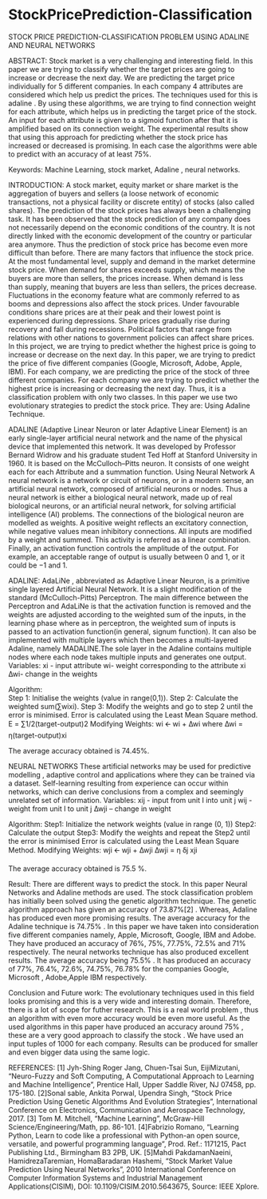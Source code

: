 # StockPricePrediction-Classification

STOCK PRICE PREDICTION-CLASSIFICATION PROBLEM
USING ADALINE AND NEURAL NETWORKS


ABSTRACT:
Stock market is a very challenging and interesting field. In this paper we are trying to classify whether the target prices are going to increase or decrease the next day. We are predicting the target price individually for 5 different companies. In each company 4 attributes are considered which help us predict the prices. The techniques used for this is adaline . By using these algorithms, we are trying to find connection weight for each attribute, which helps us in predicting the target price of the stock. An input for each attribute is given to a sigmoid function after that it is amplified based on its connection weight. The experimental results show that using this approach for predicting whether the stock price has increased or decreased is promising. In each case the algorithms were able to predict with an accuracy of at least 75%. 
 
 Keywords:
Machine Learning, stock market, Adaline , neural networks.

INTRODUCTION:
A stock market, equity market or share market is the aggregation of buyers and sellers (a loose network of economic transactions, not a physical facility or discrete entity) of stocks (also called shares). The prediction of the stock prices has always been a challenging task. It has been observed that the stock prediction of any company does not necessarily depend on the economic conditions of the country. It is not directly linked with the economic development of the country or particular area anymore. Thus the prediction of stock price has become even more difficult than before.
There are many factors that influence the stock price. At the most fundamental level, supply and demand in the market determine stock price. When demand for shares exceeds supply, which means the buyers are more than sellers, the prices increase. When demand is less than supply, meaning that buyers are less than sellers, the prices decrease.
Fluctuations in the economy feature what are commonly referred to as booms and depressions also affect the stock prices. Under favourable conditions share prices are at their peak and their lowest point is experienced during depressions. Share prices gradually rise during recovery and fall during recessions. Political factors that range from relations with other nations to government policies can affect share prices.
In this project, we are trying to predict whether the highest price is going to increase or    decrease on the next day. In this paper, we are trying to predict the price of five different companies (Google, Microsoft, Adobe, Apple, IBM). For each company, we are predicting the price of the stock of three different companies. For each company we are trying to predict whether the highest price is increasing or decreasing the next day. Thus, it is a classification problem with only two classes.
In this paper we use two evolutionary strategies to predict the stock price. They are:
Using  Adaline Technique.

ADALINE (Adaptive Linear Neuron or later Adaptive Linear Element) is an early single-layer artificial neural network and the name of the physical device that implemented this network. It was developed by Professor Bernard Widrow and his graduate student Ted Hoff at Stanford University in 1960. It is based on the McCulloch–Pitts neuron. It consists of one weight each for each Attribute and a summation function.
Using Neural Network
A neural network is a network or circuit of neurons, or in a modern sense, an artificial neural network, composed of artificial neurons or nodes. Thus a neural network is either a biological neural network, made up of real biological neurons, or an artificial neural network, for solving artificial intelligence (AI) problems. The connections of the biological neuron are modelled as weights. A positive weight reflects an excitatory connection, while negative values mean inhibitory connections. All inputs are modified by a weight and summed. This activity is referred as a linear combination. Finally, an activation function controls the amplitude of the output. For example, an acceptable range of output is usually between 0 and 1, or it could be −1 and 1.



ADALINE:
    AdaLiNe , abbreviated as Adaptive Linear Neuron, is a primitive single layered Artificial Neural Network.  It is a slight modification of the standard (McCulloch-Pitts) Perceptron.
    The main difference between the Perceptron and AdaLiNe is that the activation function is removed and the weights are adjusted according to the weighted sum of the inputs, in the learning phase where as in perceptron, the weighted sum of inputs is passed to an activation function(in general, signum function).
    It can also be implemented with multiple layers which then becomes a multi-layered Adaline,  namely MADALINE.The sole layer in the Adaline contains multiple nodes where each node takes multiple inputs and generates one output. 
Variables:
    xi - input attribute
    wi- weight corresponding to the attribute xi
    ∆wi- change in the weights 

Algorithm:    
    Step 1: Initialise the weights (value in range(0,1)).
    Step 2: Calculate the weighted sum(∑wixi).
    Step 3: Modify the weights and go to step 2 until the error is minimised.
Error is calculated using the Least Mean Square method.
    E = ∑1/2(target-output)2
Modifying Weights:
    wi 🡨 wi + ∆wi
    where  ∆wi = ƞ(target-output)xi 

 
The average accuracy obtained is 74.45%.





NEURAL NETWORKS
These artificial networks may be used for predictive modelling , adaptive control and applications where they can be trained via a dataset. Self-learning resulting from experience can occur within networks, which can derive conclusions from a complex and seemingly unrelated set of information.
Variables:
    xij -  input from unit I into unit j
    wij - weight from unit I to unit j
    ∆wji – change in weight

Algorithm:
    Step1: Initialize the network weights (value in range (0, 1))
    Step2: Calculate the output 
    Step3: Modify the weights and repeat the Step2 until the error is minimised
Error is calculated using the Least Mean Square Method.
Modifying Weights:
    wji  🡨  wji + ∆wji
    ∆wji = ƞ ẟj xji 


 
The average accuracy obtained is 75.5 %.




Result:
There are different ways to predict the stock. In this paper Neural Networks and Adaline methods are used. The stock classification problem has initially been solved using the genetic algorithm technique.
The genetic algorithm approach has given an accuracy of 73.87%[2] . Whereas, Adaline has produced even more promising results. The average accuracy for the Adaline technique is 74.75% . In this paper we have taken into consideration five different companies namely, Apple, Microsoft, Google, IBM and Adobe. They have produced an accuracy of 76%, 75%, 77.75%, 72.5% and 71% respectively.
The neural networks technique has also produced excellent results. The average accuracy being 75.5% . It has produced an accuracy of 77%, 76.4%, 72.6%, 74.75%, 76.78% for the companies Google, Microsoft , Adobe,Apple IBM respectively.

Conclusion and Future work:
The evolutionary techniques used  in this field looks promising and this is a very wide and interesting domain. Therefore, there is a lot of scope for futher research. This is a real world  problem , thus an algorithm with even more accuracy would be even more useful. As the used algorithms in this paper have produced an accuracy around 75% , these are a very good approach to classify the stock . We have used an input tuples of 1000 for each company. Results can be produced for smaller and even bigger data using the same logic.


REFERENCES:
[1] Jyh-Shing Roger Jang, Chuen-Tsai Sun, EijiMizutani, “Neuro-Fuzzy and Soft Computing, A Computational Approach to Learning and Machine Intelligence”, Prentice Hall, Upper Saddle River, NJ 07458, pp. 175-180.
[2]Sonal sable, Ankita Porwal, Upendra Singh, “Stock Price Prediction Using Genetic Algorithms And Evolution Strategies”, International Conference on Electronics, Communication and Aerospace Technology, 2017.
[3] Tom M. Mitchell, “Machine Learning”, McGraw-Hill Science/Engineering/Math, pp. 86-101.
[4]Fabrizio Romano, “Learning Python, Learn to code like a professional with Python-an open source, versatile, and powerful programming language”, Prod. Ref.: 1171215, Pact Publishing Ltd., Birmingham B3 2PB, UK.
[5]Mahdi PakdamanNaeini, HamidrezaTaremian, HomaBaradaran Hashemi, “Stock Market Value Prediction Using Neural Networks”, 2010 International Conference on Computer Information Systems and Industrial Management Applications(CISIM), DOI: 10.1109/CISIM.2010.5643675, Source: IEEE Xplore.
